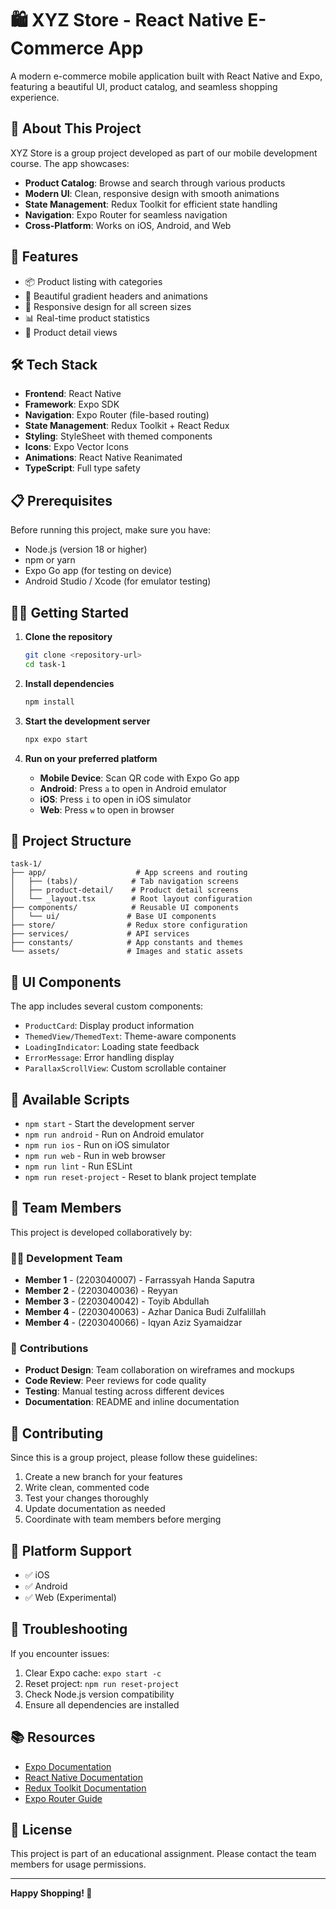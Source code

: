 # 🛍️ XYZ Store - React Native E-Commerce App

A modern e-commerce mobile application built with React Native and Expo, featuring a beautiful UI, product catalog, and seamless shopping experience.

## 📱 About This Project

XYZ Store is a group project developed as part of our mobile development course. The app showcases:

- **Product Catalog**: Browse and search through various products
- **Modern UI**: Clean, responsive design with smooth animations
- **State Management**: Redux Toolkit for efficient state handling
- **Navigation**: Expo Router for seamless navigation
- **Cross-Platform**: Works on iOS, Android, and Web

## 🚀 Features

- 📦 Product listing with categories
- 🎨 Beautiful gradient headers and animations
- 📱 Responsive design for all screen sizes
- 📊 Real-time product statistics
- 🎯 Product detail views

## 🛠️ Tech Stack

- **Frontend**: React Native
- **Framework**: Expo SDK
- **Navigation**: Expo Router (file-based routing)
- **State Management**: Redux Toolkit + React Redux
- **Styling**: StyleSheet with themed components
- **Icons**: Expo Vector Icons
- **Animations**: React Native Reanimated
- **TypeScript**: Full type safety

## 📋 Prerequisites

Before running this project, make sure you have:

- Node.js (version 18 or higher)
- npm or yarn
- Expo Go app (for testing on device)
- Android Studio / Xcode (for emulator testing)

## 🏃‍♂️ Getting Started

1. **Clone the repository**

   ```bash
   git clone <repository-url>
   cd task-1
   ```

2. **Install dependencies**

   ```bash
   npm install
   ```

3. **Start the development server**

   ```bash
   npx expo start
   ```

4. **Run on your preferred platform**
   - **Mobile Device**: Scan QR code with Expo Go app
   - **Android**: Press `a` to open in Android emulator
   - **iOS**: Press `i` to open in iOS simulator
   - **Web**: Press `w` to open in browser

## 📁 Project Structure

```
task-1/
├── app/                    # App screens and routing
│   ├── (tabs)/            # Tab navigation screens
│   ├── product-detail/    # Product detail screens
│   └── _layout.tsx        # Root layout configuration
├── components/            # Reusable UI components
│   └── ui/               # Base UI components
├── store/                # Redux store configuration
├── services/             # API services
├── constants/            # App constants and themes
└── assets/               # Images and static assets
```

## 🎨 UI Components

The app includes several custom components:

- `ProductCard`: Display product information
- `ThemedView/ThemedText`: Theme-aware components
- `LoadingIndicator`: Loading state feedback
- `ErrorMessage`: Error handling display
- `ParallaxScrollView`: Custom scrollable container

## 🔧 Available Scripts

- `npm start` - Start the development server
- `npm run android` - Run on Android emulator
- `npm run ios` - Run on iOS simulator
- `npm run web` - Run in web browser
- `npm run lint` - Run ESLint
- `npm run reset-project` - Reset to blank project template

## 👥 Team Members

This project is developed collaboratively by:

### 👨‍💻 **Development Team**

- **Member 1** - (2203040007) - Farrassyah Handa Saputra
- **Member 2** - (2203040036) - Reyyan
- **Member 3** - (2203040042) - Toyib Abdullah
- **Member 4** - (2203040063) - Azhar Danica Budi Zulfalillah
- **Member 4** - (2203040066) - Iqyan Aziz Syamaidzar

### 📝 **Contributions**

- **Product Design**: Team collaboration on wireframes and mockups
- **Code Review**: Peer reviews for code quality
- **Testing**: Manual testing across different devices
- **Documentation**: README and inline documentation

## 🤝 Contributing

Since this is a group project, please follow these guidelines:

1. Create a new branch for your features
2. Write clean, commented code
3. Test your changes thoroughly
4. Update documentation as needed
5. Coordinate with team members before merging

## 📱 Platform Support

- ✅ iOS
- ✅ Android
- ✅ Web (Experimental)

## 🐛 Troubleshooting

If you encounter issues:

1. Clear Expo cache: `expo start -c`
2. Reset project: `npm run reset-project`
3. Check Node.js version compatibility
4. Ensure all dependencies are installed

## 📚 Resources

- [Expo Documentation](https://docs.expo.dev/)
- [React Native Documentation](https://reactnative.dev/)
- [Redux Toolkit Documentation](https://redux-toolkit.js.org/)
- [Expo Router Guide](https://docs.expo.dev/router/introduction/)

## 📄 License

This project is part of an educational assignment. Please contact the team members for usage permissions.

---

**Happy Shopping! 🛒**
